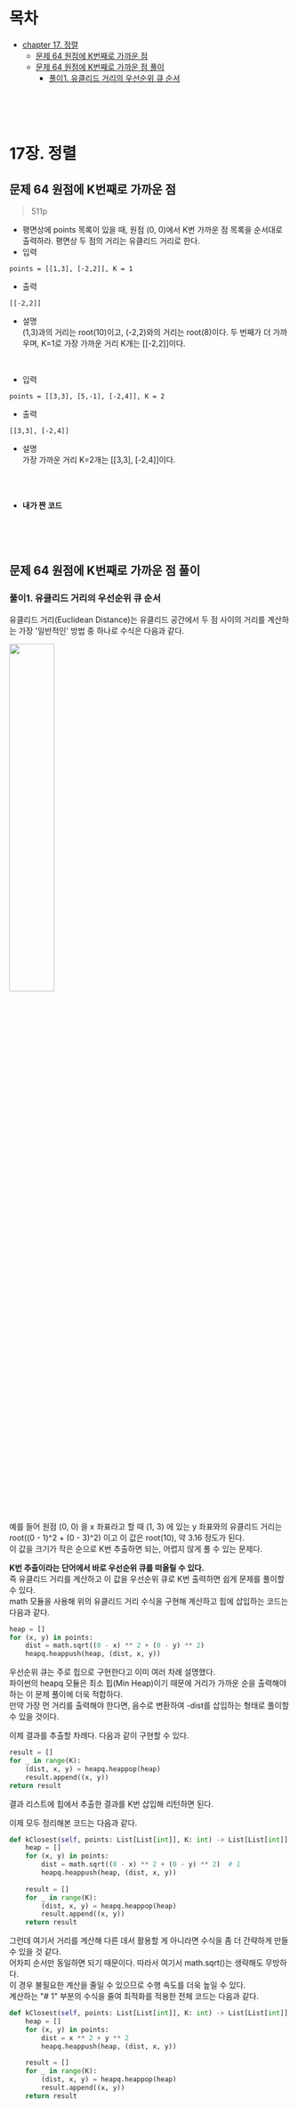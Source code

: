 # 목차
* [chapter 17. 정렬](#17장-정렬)
  + [문제 64 원점에 K번째로 가까운 점](#문제-64-원점에-k번째로-가까운-점)
  + [문제 64 원점에 K번째로 가까운 점 풀이](#문제-64-원점에-k번째로-가까운-점-풀이)
    - [풀이1. 유클리드 거리의 우선순위 큐 순서](#풀이1-유클리드-거리의-우선순위-큐-순서)

<br><br><br>

# 17장. 정렬
## 문제 64 원점에 K번째로 가까운 점
> 511p

* 평면상에 points 목록이 있을 때, 원점 (0, 0)에서 K번 가까운 점 목록을 순서대로 출력하라. 평면상 두 점의 거리는 유클리드 거리로 한다.
* 입력
```
points = [[1,3], [-2,2]], K = 1
```
* 출력
```
[[-2,2]]
```
* 설명<br>
  (1,3)과의 거리는 root(10)이고, (-2,2)와의 거리는 root(8)이다. 두 번째가 더 가까우며, K=1로 가장 가까운 거리 K개는 [[-2,2]]이다.

<br>

* 입력
```
points = [[3,3], [5,-1], [-2,4]], K = 2
```
* 출력
```
[[3,3], [-2,4]]
```
* 설명<br>
  가장 가까운 거리 K=2개는 [[3,3], [-2,4]]이다.

<br><br>

* **내가 짠 코드**<br>
```python

```

<br><br>

## 문제 64 원점에 K번째로 가까운 점 풀이
### 풀이1. 유클리드 거리의 우선순위 큐 순서
유클리드 거리(Euclidean Distance)는 유클리드 공간에서 두 점 사이의 거리를 계산하는 가장 '일반적인' 방법 중 하나로 수식은 다음과 같다.

<img src="https://user-images.githubusercontent.com/55045377/127101918-41c54972-aae7-4619-b34c-429db7f6b75a.png" width=40% height=40%>

예를 들어 원점 (0, 0) 을 x 좌표라고 할 때 (1, 3) 에 있는 y 좌표와의 유클리드 거리는 root((0 - 1)^2 + (0 - 3)^2) 이고 이 값은 root(10), 약 3.16 정도가 된다.<br>
이 값을 크기가 작은 순으로 K번 추출하면 되는, 어렵지 않게 풀 수 있는 문제다.

**K번 추출이라는 단어에서 바로 우선순위 큐를 떠올릴 수 있다.**<br>
즉 유클리드 거리를 계산하고 이 값을 우선순위 큐로 K번 출력하면 쉽게 문제를 풀이할 수 있다.<br>
math 모듈을 사용해 위의 유클리드 거리 수식을 구현해 계산하고 힙에 삽입하는 코드는 다음과 같다.

```python
heap = []
for (x, y) in points:
    dist = math.sqrt((0 - x) ** 2 + (0 - y) ** 2)
    heapq.heappush(heap, (dist, x, y))
```
우선순위 큐는 주로 힙으로 구현한다고 이미 여러 차례 설명했다.<br>
파이썬의 heapq 모듈은 최소 힙(Min Heap)이기 때문에 거리가 가까운 순을 출력해야 하는 이 문제 풀이에 더욱 적합하다. <br>
만약 가장 먼 거리를 출력해야 한다면, 음수로 변환하여 -dist를 삽입하는 형태로 풀이할 수 있을 것이다.

이제 결과를 추출할 차례다. 다음과 같이 구현할 수 있다.
```python
result = []
for _ in range(K):
    (dist, x, y) = heapq.heappop(heap)
    result.append((x, y))
return result
```
결과 리스트에 힙에서 추출한 결과를 K번 삽입해 리턴하면 된다. 

이제 모두 정리해본 코드는 다음과 같다.
```python
def kClosest(self, points: List[List[int]], K: int) -> List[List[int]]:
    heap = []
    for (x, y) in points:
        dist = math.sqrt((0 - x) ** 2 + (0 - y) ** 2)  # 1
        heapq.heappush(heap, (dist, x, y))
        
    result = []
    for _ in range(K):
        (dist, x, y) = heapq.heappop(heap)
        result.append((x, y))
    return result
```
그런데 여기서 거리를 계산해 다른 데서 활용할 게 아니라면 수식을 좀 더 간략하게 만들 수 있을 것 같다.<br>
어차피 순서만 동일하면 되기 때문이다. 따라서 여기서 math.sqrt()는 생략해도 무방하다.<br>
이 경우 불필요한 계산을 줄일 수 있으므로 수행 속도를 더욱 높일 수 있다. <br>
계산하는 "# 1" 부분의 수식을 줄여 최적화를 적용한 전체 코드는 다음과 같다.
```python
def kClosest(self, points: List[List[int]], K: int) -> List[List[int]]:
    heap = []
    for (x, y) in points:
        dist = x ** 2 + y ** 2
        heapq.heappush(heap, (dist, x, y))
        
    result = []
    for _ in range(K):
        (dist, x, y) = heapq.heappop(heap)
        result.append((x, y))
    return result
```

<br><br><br>


  
  
  
  
  
  
 
  
  
  
  
  
  
  
  
  

  
  
  
  
  
  
  
  
  
  
  
  
